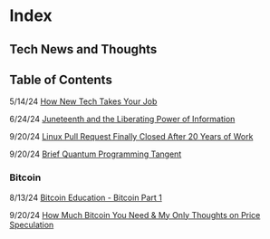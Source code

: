 # Index

## Tech News and Thoughts

## Table of Contents

5/14/24 [How New Tech Takes Your Job](./FORTRAN.md)

6/24/24 [Juneteenth and the Liberating Power of Information](./Juneteenth24.md)

9/20/24 [Linux Pull Request Finally Closed After 20 Years of Work](./20YearPR.md)

9/20/24 [Brief Quantum Programming Tangent](./QuantumComputing.md)

### Bitcoin

8/13/24 [Bitcoin Education - Bitcoin Part 1](./BitcoinEducation.md)

9/20/24 [How Much Bitcoin You Need & My Only Thoughts on Price Speculation](./Bitcoin/HowMuch.md)

<!--
9/20/24 [Mining Companies in Memphis](./Bitcoin/)

 
[CSU - Computer Science Universe](./CSU.md)
How the world can benefit from a more integrated and base understanding of logic/computational thinking
 Building a Computer Science Universe-ity @ CodeCrew -- Render, BITCON, BTC?
    Teaching CS
        What is CS
        Relating CS to IRL
        How to Study CS
        Applied CS - Software Engineering
    Curriculum Development
        Communication
        Resources
        Culture
    Open Source
        Dev Tools
        C-Suite Apps
        Bitcoin
    Growing a Business/Team
        Leadership & Collaboration
        Forward Thinking

[Bitcoin](./Bitcoin.md) 
 Bitcoin = Computer Science + Economics + Philosophy
  NOT about profit in USD. 
  New Economic System to engage in
  Pitfalls of Fiat / USD Banking System
  Fixes available in BTC
  How to Engage
  Study Bitcoin

[Bitcoin For Memphis](./BitcoinMemphis.md)
![alt text](image.png)
Bitcoin in the Memphis Treasury
Public Wallet for Donations
High performing asset since 2009
Public Plan for funds - programs, roads, schools, future improvements, reno projects, future minded
    - blueprint for public departments to be transparent, self-sufficient, forward thinking
Savings Plan
Yearly/4-yearly profit taking plans
Renewable energy sources going towards mining
profit sharing with community - council? public vote? directed funding

Accept Global Donations - Better Plan and Little Marketing => More Funding

-->
[]()